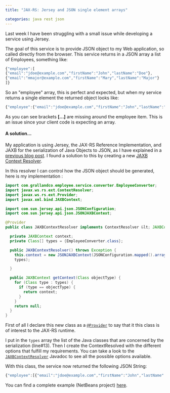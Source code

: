 ```yaml
---
title: "JAX-RS: Jersey and JSON single element arrays"

categories: java rest json
---
```

Last week I have been struggling with a small issue while developing a service using Jersey.

The goal of this service is to provide JSON object to my Web application, so called directly from the browser. This service returns in a JSON array a list of Employees, something like:

``` javascript
{"employee":[
{"email":"jdoe@example.com","firstName":"John","lastName":"Doe"},
{"email":"mmajor@example.com","firstName":"Mary","lastName":"Major"}
]}
```

So an "employee" array, this is perfect and expected, but when my service returns a single element the returned object looks like:

``` javascript
{"employee":{"email":"jdoe@example.com","firstName":"John","lastName":"Doe"}}
```

As you can see brackets **[...]** are missing around the employee item. This is an issue since your client code is expecting an array.

<!-- truncate -->

#### A solution...

My application is using Jersey, the JAX-RS Reference Implementation, and JAXB for the serialization of Java Objects to JSON, as I have explained in a [previous blog post](http://tugdualgrall.blogspot.com/2010/02/create-and-deploy-jax-rs-rest-service.html). I found a solution to this by creating a new [JAXB Context Resolver](http://jersey.java.net/nonav/documentation/latest/json.html#d4e919).

In this resolver I can control how the JSON object should be generated, here is my implementation :

``` java
import com.grallandco.employee.service.converter.EmployeeConverter;
import javax.ws.rs.ext.ContextResolver;
import javax.ws.rs.ext.Provider;
import javax.xml.bind.JAXBContext;

import com.sun.jersey.api.json.JSONConfiguration;
import com.sun.jersey.api.json.JSONJAXBContext;

@Provider
public class JAXBContextResolver implements ContextResolver &lt; JAXBContext &gt; {

  private JAXBContext context;
  private Class[] types = {EmployeeConverter.class};

  public JAXBContextResolver() throws Exception {
    this.context = new JSONJAXBContext(JSONConfiguration.mapped().arrays("employee").build(),
    types);

  }

  public JAXBContext getContext(Class objectType) {
    for (Class type : types) {
      if (type == objectType) {
        return context;
      }
    }
    return null;
  }
}

```

First of all I declare this new class as a [`@Provider`](http://jersey.java.net/nonav/apidocs/1.7/jersey/index.html?javax/ws/rs/ext/Provider.html) to say that it this class is of interest to the JAX-RS runtime.

I put in the `types` array the list of the Java classes that are concerned by the serialization (line#13). Then I create the ContextResolved with the different options that fulfill my requirements. You can take a look to the [`JAXBContextResolver`](http://jersey.java.net/nonav/apidocs/1.7/jersey/index.html?com/sun/jersey/api/json/JSONJAXBContext.html) Javadoc to see all the possible options available.

With this class, the service now returned the following JSON String:

``` javascript
{"employee":[{"email":"jdoe@example.com","firstName":"John","lastName":"Doe"}]}
```

You can find a complete example (NetBeans project) [here](https://github.com/tgrall/Sample-REST-Service-using-JSON).
